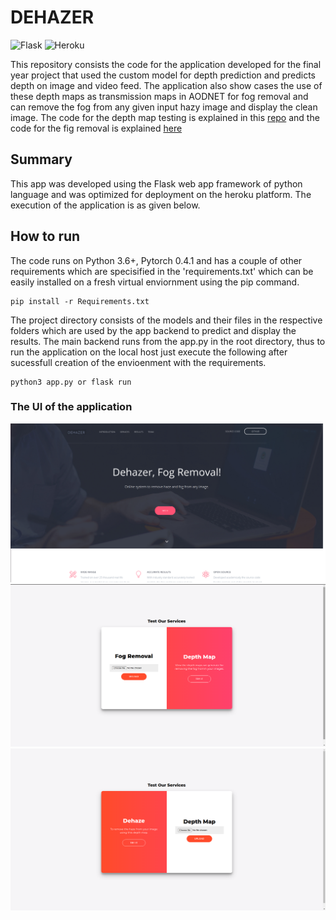 # DEHAZER
<img alt="Flask" src="https://img.shields.io/badge/flask-%23000.svg?style=for-the-badge&logo=flask&logoColor=white"/> <img alt="Heroku" src="https://img.shields.io/badge/heroku-%23430098.svg?style=for-the-badge&logo=heroku&logoColor=white"/>

This repository consists the code for the application developed for the final year project that used the custom model for depth prediction and predicts depth on image and video feed. The application also show cases the use of these depth maps as transmission maps in AODNET for fog removal and can remove the fog from any given input hazy image and display the clean image. The code for the depth map testing is explained in this [repo](https://github.com/therrshan/Monodepth-GIFTest) and the code for the fig removal is explained [here](https://github.com/therrshan/FogRemoval-AODNET)

## Summary

This app was developed using the Flask  web app framework of python language and was optimized for deployment on the heroku platform. The execution of the application is as given below.

## How to run
The code runs on Python 3.6+, Pytorch 0.4.1 and has a couple of other requirements which are specisified in the 'requirements.txt' which can be easily installed on a fresh virtual enviornment using the pip command.

```shell
pip install -r Requirements.txt
```

The project directory consists of the models and their files in the respective folders which are used by the app backend to predict and display the results. The main backend runs from the app.py in the root directory, thus to run the application on the local host just execute the following after sucessfull creation of the envioenment with the requirements.

```shell
python3 app.py or flask run
```
### The UI of the application

![](./diagrams/Landing.png)
![](./diagrams/form_a.png)
![](./diagrams/form_b.png)

